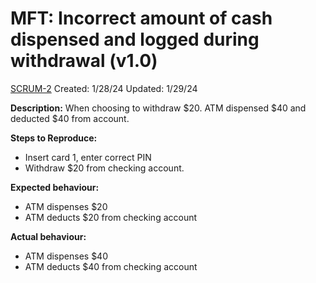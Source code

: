 # MFT: Incorrect amount of cash dispensed and logged during withdrawal (v1.0)

[SCRUM-2](https://ucalgary-seng438.atlassian.net/browse/SCRUM-2) Created: 1/28/24 Updated: 1/29/24

**Description:** When choosing to withdraw $20. ATM dispensed $40 and deducted $40 from account.

**Steps to Reproduce:**

* Insert card 1, enter correct PIN
* Withdraw $20 from checking account.

**Expected behaviour:**

* ATM dispenses $20
* ATM deducts $20 from checking account

**Actual behaviour:**

* ATM dispenses $40
* ATM deducts $40 from checking account